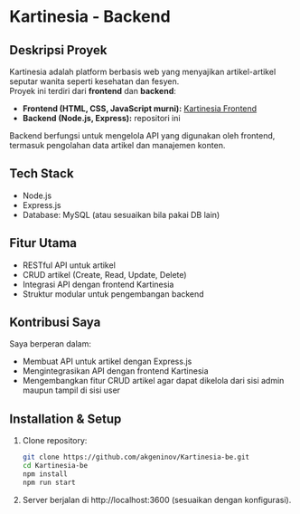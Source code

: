 # Kartinesia - Backend

## Deskripsi Proyek
Kartinesia adalah platform berbasis web yang menyajikan artikel-artikel seputar wanita seperti kesehatan dan fesyen.  
Proyek ini terdiri dari **frontend** dan **backend**:  

- **Frontend (HTML, CSS, JavaScript murni):** [Kartinesia Frontend](https://github.com/akgeninov/Kartinesia-fe)  
- **Backend (Node.js, Express):** repositori ini  

Backend berfungsi untuk mengelola API yang digunakan oleh frontend, termasuk pengolahan data artikel dan manajemen konten.  

## Tech Stack
- Node.js  
- Express.js  
- Database: MySQL (atau sesuaikan bila pakai DB lain)  

## Fitur Utama
- RESTful API untuk artikel  
- CRUD artikel (Create, Read, Update, Delete)  
- Integrasi API dengan frontend Kartinesia  
- Struktur modular untuk pengembangan backend  

## Kontribusi Saya
Saya berperan dalam:  
- Membuat API untuk artikel dengan Express.js  
- Mengintegrasikan API dengan frontend Kartinesia  
- Mengembangkan fitur CRUD artikel agar dapat dikelola dari sisi admin maupun tampil di sisi user  

## Installation & Setup
1. Clone repository:
   ```bash
   git clone https://github.com/akgeninov/Kartinesia-be.git
   cd Kartinesia-be
   npm install
   npm run start
2. Server berjalan di http://localhost:3600 (sesuaikan dengan konfigurasi).
